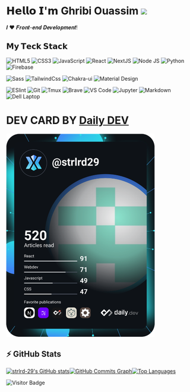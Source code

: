 # 𝗛𝗲𝗹𝗹𝗼 𝗜'𝗺 Ghribi Ouassim <img src="https://media.giphy.com/media/hvRJCLFzcasrR4ia7z/giphy.gif" width="25px"></a>

𝑰 ❤️ 𝑭𝒓𝒐𝒏𝒕-𝒆𝒏𝒅 𝑫𝒆𝒗𝒆𝒍𝒐𝒑𝒎𝒆𝒏𝒕!

## 𝗠𝘆 𝗧𝗲𝗰𝗸 𝗦𝘁𝗮𝗰𝗸

![HTML5](https://img.shields.io/badge/HTML5-E34F26?style=for-the-badge&logo=html5&logoColor=white)
![CSS3](https://img.shields.io/badge/CSS3-1572B6?style=for-the-badge&logo=css3&logoColor=white)
![JavaScript](https://img.shields.io/badge/JavaScript-323330?style=for-the-badge&logo=javascript&logoColor=F7DF1E)
![React](https://img.shields.io/badge/React-20232A?style=for-the-badge&logo=react&logoColor=61DAFB)
![NextJS](https://img.shields.io/badge/next.js-000000?style=for-the-badge&logo=nextdotjs&logoColor=white)
![Node JS](https://img.shields.io/badge/Node.js-339933?style=for-the-badge&logo=nodedotjs&logoColor=white)
![Python](https://img.shields.io/badge/Python-FFD43B?style=for-the-badge&logo=python&logoColor=blue)
![Firebase](https://img.shields.io/badge/firebase-ffca28?style=for-the-badge&logo=firebase&logoColor=black)


![Sass](https://img.shields.io/badge/Sass-CC6699?style=for-the-badge&logo=sass&logoColor=white)
![TailwindCss](https://img.shields.io/badge/Tailwind_CSS-38B2AC?style=for-the-badge&logo=tailwind-css&logoColor=white)
![Chakra-ui](https://img.shields.io/badge/Chakra--UI-319795?style=for-the-badge&logo=chakra-ui&logoColor=white)
![Material Design](https://img.shields.io/badge/Material%20UI-007FFF?style=for-the-badge&logo=mui&logoColor=white)


![ESlint](https://img.shields.io/badge/eslint-3A33D1?style=for-the-badge&logo=eslint&logoColor=white)
![Git](https://img.shields.io/badge/GIT-E44C30?style=for-the-badge&logo=git&logoColor=white)
![Tmux](https://img.shields.io/badge/tmux-1BB91F?style=for-the-badge&logo=tmux&logoColor=white)
![Brave](https://img.shields.io/badge/Brave-FF1B2D?style=for-the-badge&logo=Brave&logoColor=white)
![VS Code](https://img.shields.io/badge/Visual_Studio_Code-0078D4?style=for-the-badge&logo=visual%20studio%20code&logoColor=white)
![Jupyter](https://img.shields.io/badge/Jupyter-F37626.svg?&style=for-the-badge&logo=Jupyter&logoColor=white)
![Markdown](https://img.shields.io/badge/Markdown-000000?style=for-the-badge&logo=markdown&logoColor=white)
![Dell Laptop](https://img.shields.io/badge/dell%20laptop-007DB8?style=for-the-badge&logo=dell&logoColor=white)



# DEV CARD BY [Daily DEV](https://daily.dev)

<a href="https://app.daily.dev/strlrd29"><img src="https://github.com/strlrd-29/strlrd-29/blob/main/devcard.svg" width="400" alt="Chris Bongers's Dev Card"/></a>

  

## ⚡ GitHub Stats


<a
                      href="http://www.github.com/strlrd-29"><img src="https://github-readme-stats.vercel.app/api?username=strlrd-29&show_icons=true&hide=&count_private=true&title_color=0891b2&text_color=ffffff&icon_color=0891b2&bg_color=1c1917&hide_border=true&show_icons=true" alt="strlrd-29's GitHub stats" /></a><a
                      href="http://www.github.com/strlrd-29"><img src="https://activity-graph.herokuapp.com/graph?username=strlrd-29&bg_color=1c1917&color=ffffff&line=0891b2&point=ffffff&area_color=1c1917&area=true&hide_border=true&custom_title=GitHub%20Commits%20Graph" alt="GitHub Commits Graph" /></a><a href="https://github.com/strlrd-29" align="left"><img src="https://github-readme-stats.vercel.app/api/top-langs/?username=strlrd-29&langs_count=10&title_color=0891b2&text_color=ffffff&icon_color=0891b2&bg_color=1c1917&hide_border=true&locale=en&custom_title=Top%20%Languages" alt="Top Languages" /></a>
<!-- 
![Activit](https://github-readme-stats.vercel.app/api?username=strlrd-29)

![Most Used Languate](https://github-readme-stats.vercel.app/api/top-langs/?username=strlrd-29) -->

![Visitor Badge](https://visitor-badge.laobi.icu/badge?page_id=strlrd-29.strlrd-29)
